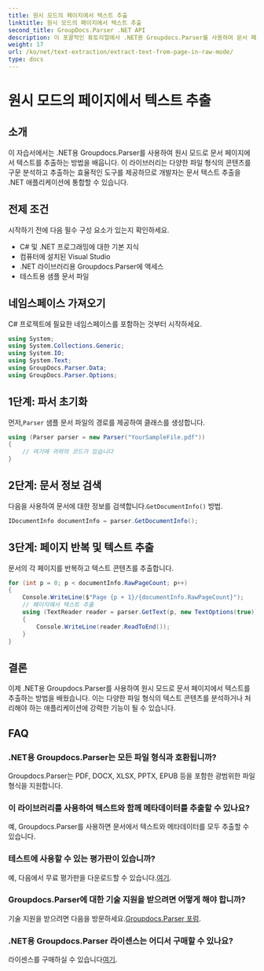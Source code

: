 ```yaml
---
title: 원시 모드의 페이지에서 텍스트 추출
linktitle: 원시 모드의 페이지에서 텍스트 추출
second_title: GroupDocs.Parser .NET API
description: 이 포괄적인 튜토리얼에서 .NET용 Groupdocs.Parser를 사용하여 문서 페이지에서 효율적인 텍스트 추출에 대해 알아보세요.
weight: 17
url: /ko/net/text-extraction/extract-text-from-page-in-raw-mode/
type: docs
---
```

# 원시 모드의 페이지에서 텍스트 추출

## 소개
이 자습서에서는 .NET용 Groupdocs.Parser를 사용하여 원시 모드로 문서 페이지에서 텍스트를 추출하는 방법을 배웁니다. 이 라이브러리는 다양한 파일 형식의 콘텐츠를 구문 분석하고 추출하는 효율적인 도구를 제공하므로 개발자는 문서 텍스트 추출을 .NET 애플리케이션에 통합할 수 있습니다.
## 전제 조건
시작하기 전에 다음 필수 구성 요소가 있는지 확인하세요.
- C# 및 .NET 프로그래밍에 대한 기본 지식
- 컴퓨터에 설치된 Visual Studio
- .NET 라이브러리용 Groupdocs.Parser에 액세스
- 테스트용 샘플 문서 파일

## 네임스페이스 가져오기
C# 프로젝트에 필요한 네임스페이스를 포함하는 것부터 시작하세요.
```csharp
using System;
using System.Collections.Generic;
using System.IO;
using System.Text;
using GroupDocs.Parser.Data;
using GroupDocs.Parser.Options;
```
## 1단계: 파서 초기화
 먼저,`Parser` 샘플 문서 파일의 경로를 제공하여 클래스를 생성합니다.
```csharp
using (Parser parser = new Parser("YourSampleFile.pdf"))
{
    // 여기에 귀하의 코드가 있습니다
}
```
## 2단계: 문서 정보 검색
 다음을 사용하여 문서에 대한 정보를 검색합니다.`GetDocumentInfo()` 방법.
```csharp
IDocumentInfo documentInfo = parser.GetDocumentInfo();
```
## 3단계: 페이지 반복 및 텍스트 추출
문서의 각 페이지를 반복하고 텍스트 콘텐츠를 추출합니다.
```csharp
for (int p = 0; p < documentInfo.RawPageCount; p++)
{
    Console.WriteLine($"Page {p + 1}/{documentInfo.RawPageCount}");
    // 페이지에서 텍스트 추출
    using (TextReader reader = parser.GetText(p, new TextOptions(true)))
    {
        Console.WriteLine(reader.ReadToEnd());
    }
}
```

## 결론
이제 .NET용 Groupdocs.Parser를 사용하여 원시 모드로 문서 페이지에서 텍스트를 추출하는 방법을 배웠습니다. 이는 다양한 파일 형식의 텍스트 콘텐츠를 분석하거나 처리해야 하는 애플리케이션에 강력한 기능이 될 수 있습니다.

## FAQ
### .NET용 Groupdocs.Parser는 모든 파일 형식과 호환됩니까?
Groupdocs.Parser는 PDF, DOCX, XLSX, PPTX, EPUB 등을 포함한 광범위한 파일 형식을 지원합니다.
### 이 라이브러리를 사용하여 텍스트와 함께 메타데이터를 추출할 수 있나요?
예, Groupdocs.Parser를 사용하면 문서에서 텍스트와 메타데이터를 모두 추출할 수 있습니다.
### 테스트에 사용할 수 있는 평가판이 있습니까?
 예, 다음에서 무료 평가판을 다운로드할 수 있습니다.[여기](https://releases.groupdocs.com/).
### Groupdocs.Parser에 대한 기술 지원을 받으려면 어떻게 해야 합니까?
 기술 지원을 받으려면 다음을 방문하세요.[Groupdocs.Parser 포럼](https://forum.groupdocs.com/c/parser/17).
### .NET용 Groupdocs.Parser 라이센스는 어디서 구매할 수 있나요?
 라이센스를 구매하실 수 있습니다[여기](https://purchase.groupdocs.com/buy).